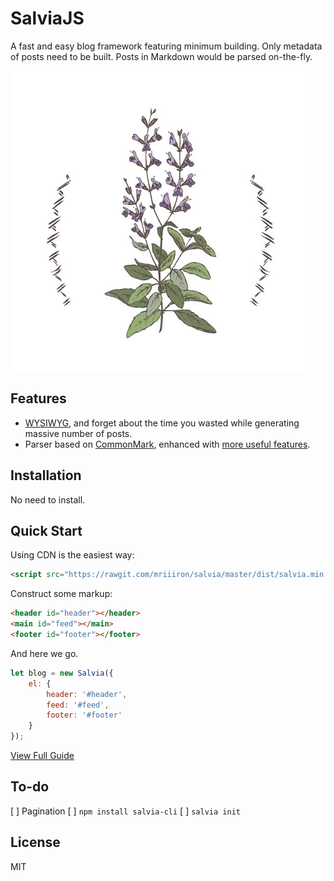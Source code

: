 # SalviaJS

A fast and easy blog framework featuring minimum building. Only metadata of posts need to be built. Posts in Markdown would be parsed on-the-fly.

![Sage](./assets/sage.jpg)

## Features

- [WYSIWYG](https://en.wikipedia.org/wiki/WYSIWYG), and forget about the time you wasted while generating massive number of posts.
- Parser based on [CommonMark](https://github.com/commonmark/commonmark.js), enhanced with [more useful features](http://caiyi.us/salvia/post.html?postKey=api_doc).

## Installation

No need to install.

## Quick Start

Using CDN is the easiest way:

```html
<script src="https://rawgit.com/mriiiron/salvia/master/dist/salvia.min.js"></script>
```

Construct some markup:

```html
<header id="header"></header>
<main id="feed"></main>
<footer id="footer"></footer>
```

And here we go.

```javascript
let blog = new Salvia({
    el: {
        header: '#header',
        feed: '#feed',
        footer: '#footer'
    }
});
```

[View Full Guide](http://caiyi.us/salvia/docs.html)

## To-do

[ ] Pagination
[ ] `npm install salvia-cli`
[ ] `salvia init`

## License

MIT
